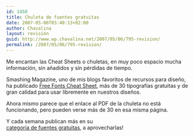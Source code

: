 ```yaml
---
id: 1458
title: Chuleta de fuentes gratuitas
date: 2007-05-06T03:40:13+02:00
author: Chavalina
layout: revision
guid: http://www.wp.chavalina.net/2007/05/06/795-revision/
permalink: /2007/05/06/795-revision/
---
```

Me encantan las Cheat Sheets o chuletas, en muy poco espacio mucha información, sin a&ntilde;adidos y sin pérdidas de tiempo.

Smashing Magazine, uno de mis blogs favoritos de recursos para dise&ntilde;o, ha publicado <a href="http://www.smashingmagazine.com/cheatsheet/freefont.html" target="_blank">Free Fonts Cheat Sheet</a>, más de 30 tipograf&iacute;as gratuitas y de gran calidad para usar libremente en nuestros dise&ntilde;os.

Ahora mismo parece que el enlace al PDF de la chuleta no está funcionando, pero pueden verse más de 30 en esa misma página.

Y cada semana publican más en su  
<a href="http://www.smashingmagazine.com/category/fonts/" target="_blank">categor&iacute;a de fuentes gratuitas</a>, a aprovecharlas!